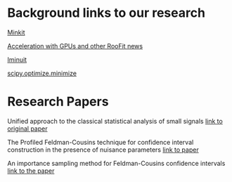 # Background links to our research


[Minkit](https://pypi.org/project/minkit/)


[Acceleration with GPUs and other RooFit news](https://iopscience.iop.org/article/10.1088/1742-6596/2438/1/012066/pdf)


[Iminuit](https://iminuit.readthedocs.io/en/stable/notebooks/automatic_differentiation.html)

[scipy.optimize.minimize](https://docs.scipy.org/doc/scipy/reference/generated/scipy.optimize.minimize.html)

# Research Papers

Unified approach to the classical statistical analysis of small signals [link to original paper](https://arxiv.org/pdf/physics/9711021v2.pdf)

The Profiled Feldman-Cousins technique for confidence interval construction in the presence of nuisance parameters [link to paper](https://arxiv.org/pdf/2207.14353.pdf)

An importance sampling method for Feldman-Cousins confidence intervals [link to the paper](https://arxiv.org/pdf/2303.11290.pdf)
